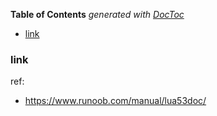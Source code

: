 <!-- START doctoc generated TOC please keep comment here to allow auto update -->
<!-- DON'T EDIT THIS SECTION, INSTEAD RE-RUN doctoc TO UPDATE -->
**Table of Contents**  *generated with [DocToc](https://github.com/thlorenz/doctoc)*

- [link](#link)

<!-- END doctoc generated TOC please keep comment here to allow auto update -->

### link

ref: 

- https://www.runoob.com/manual/lua53doc/
